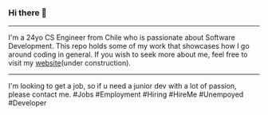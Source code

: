 ### Hi there 👋

________________________
I'm a 24yo CS Engineer from Chile who is passionate about Software Development. This repo holds some of my work that showcases how I go around coding in general. If you wish to seek more about me, feel free to visit my [website](https://luisinostrozaf.github.io)(under construction).

------------------------
I'm looking to get a job, so if u need a junior dev with a lot of passion, please contact me. #Jobs #Employment #Hiring #HireMe #Unempoyed #Developer
